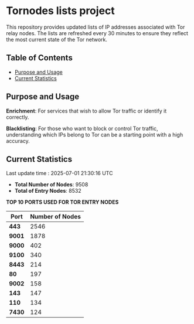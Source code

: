 # Tornodes lists project

This repository provides updated lists of IP addresses associated with Tor relay nodes. The lists are refreshed every 30 minutes to ensure they reflect the most current state of the Tor network.

## Table of Contents

- [Purpose and Usage](#purpose-and-usage)
- [Current Statistics](#current-statistics)


## Purpose and Usage

**Enrichment**: For services that wish to allow Tor traffic or identify it correctly.

**Blacklisting**: For those who want to block or control Tor traffic, understanding which IPs belong to Tor can be a starting point with a high accuracy.

## Current Statistics

Last update time : 2025-07-01 21:30:16 UTC

- **Total Number of Nodes**: 9508
- **Total of Entry Nodes**: 8532

**TOP 10 PORTS USED FOR TOR ENTRY NODES**

| **Port** | **Number of Nodes** |
|------|-----------------|
| **443**   | 2546  |
| **9001**   | 1878  |
| **9000**   | 402  |
| **9100**   | 340  |
| **8443**   | 214  |
| **80**   | 197  |
| **9002**   | 158  |
| **143**   | 147  |
| **110**   | 134  |
| **7430**   | 124  |

